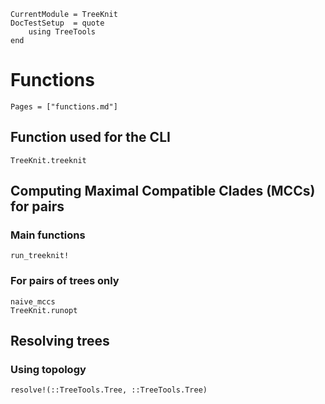 ```@meta
CurrentModule = TreeKnit
DocTestSetup  = quote
    using TreeTools
end	
```

# Functions

```@index
Pages = ["functions.md"]
```

## Function used for the CLI
```@docs
TreeKnit.treeknit
```

## Computing Maximal Compatible Clades (MCCs) for pairs
### Main functions 
```@docs
run_treeknit!
```

### For pairs of trees only
```@docs
naive_mccs
TreeKnit.runopt
```


## Resolving trees
### Using topology
```@docs
resolve!(::TreeTools.Tree, ::TreeTools.Tree)
```